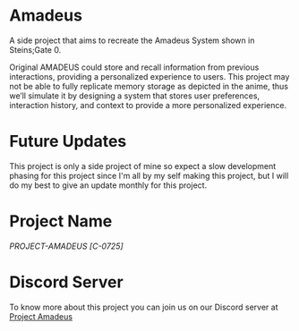 # Amadeus
A side project that aims to recreate the Amadeus System shown in Steins;Gate 0.

Original AMADEUS could store and recall information from previous interactions, providing a personalized experience to users. This project may not be able to fully replicate memory storage as depicted in the anime, thus we’ll simulate it by designing a system that stores user preferences, interaction history, and context to provide a more personalized experience.

# Future Updates
This project is only a side project of mine so expect a slow development phasing for this project since I'm all by my self making this project, but I will do my best to give an update monthly for this project.

# Project Name
_PROJECT-AMADEUS [C-0725]_

# Discord Server
To know more about this project you can join us on our Discord server at <a href="https://discord.gg/majggnPW8A">Project Amadeus</a>
